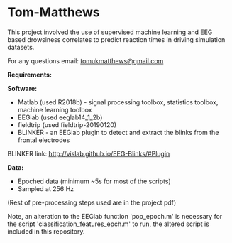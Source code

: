# Tom-Matthews

This project involved the use of supervised machine learning and EEG based drowsiness correlates to predict reaction times in driving simulation datasets.

For any questions email: tomukmatthews@gmail.com

**Requirements:**

**Software:**
* Matlab (used R2018b) - signal processing toolbox, statistics toolbox, machine learning toolbox
* EEGlab (used eeglab14_1_2b)
* fieldtrip (used fieldtrip-20190120)
* BLINKER - an EEGlab plugin to detect and extract the blinks from the frontal electrodes

BLINKER link: http://vislab.github.io/EEG-Blinks/#Plugin

**Data:**
* Epoched data (minimum ~5s for most of the scripts)
* Sampled at 256 Hz

(Rest of pre-processing steps used are in the project pdf)

Note, an alteration to the EEGlab function 'pop_epoch.m' is necessary for the script 'classification_features_epch.m' to run, the altered script is included in this repository.


